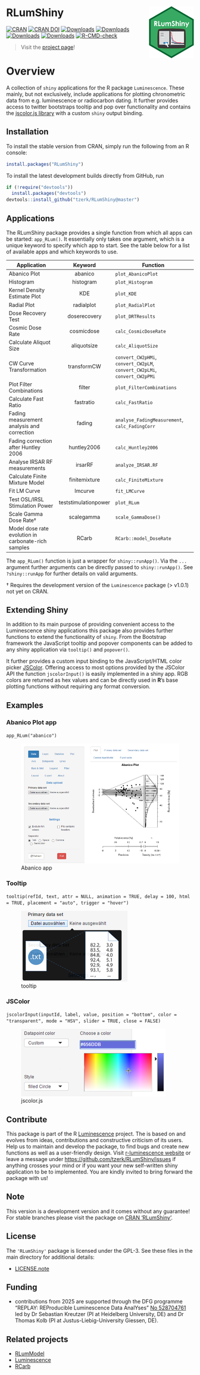 
<!-- README.md is generated from README.Rmd. Please edit that file -->

# RLumShiny <a href='https://tzerk.github.io/RLumShiny/'><img src='man/figures/logo.png' align="right" height="138.5" /></a>

<!-- badges: start -->

[![CRAN](https://www.r-pkg.org/badges/version/RLumShiny)](https://CRAN.R-project.org/package=RLumShiny)
[![CRAN
DOI](https://img.shields.io/badge/doi-10.32614/CRAN.package.RLumShiny-blue.svg)](https://doi.org/10.32614/CRAN.package.RLumShiny)
[![Downloads](https://cranlogs.r-pkg.org/badges/grand-total/RLumShiny)](https://www.r-pkg.org/pkg/RLumShiny)
[![Downloads](https://cranlogs.r-pkg.org/badges/RLumShiny)](https://www.r-pkg.org/pkg/RLumShiny)
[![Downloads](https://cranlogs.r-pkg.org/badges/last-week/RLumShiny)](https://www.r-pkg.org/pkg/RLumShiny)
[![Downloads](https://cranlogs.r-pkg.org/badges/last-day/RLumShiny)](https://www.r-pkg.org/pkg/RLumShiny)
[![R-CMD-check](https://github.com/R-Lum/RLumShiny/actions/workflows/GitHub_Actions_CI.yaml/badge.svg)](https://github.com/R-Lum/RLumShiny/actions)
<!-- badges: end -->

> Visit the
> <a href="https://tzerk.github.io/RLumShiny/" target="_blank">project
> page</a>!

# Overview

A collection of `shiny` applications for the R package `Luminescence`.
These mainly, but not exclusively, include applications for plotting
chronometric data from e.g. luminescence or radiocarbon dating. It
further provides access to twitter bootstraps tooltip and pop over
functionality and contains the [jscolor.js
library](https://jscolor.com/) with a custom `shiny` output binding.

## Installation

To install the stable version from CRAN, simply run the following from
an R console:

``` r
install.packages("RLumShiny")
```

To install the latest development builds directly from GitHub, run

``` r
if (!require("devtools"))
  install.packages("devtools")
devtools::install_github("tzerk/RLumShiny@master")
```

## Applications

The RLumShiny package provides a single function from which all apps can
be started: `app_RLum()`. It essentially only takes one argument, which
is a unique keyword to specify which app to start. See the table below
for a list of available apps and which keywords to use.

| Application | Keyword | Function |
|----|:--:|----|
| Abanico Plot | abanico | `plot_AbanicoPlot` |
| Histogram | histogram | `plot_Histogram` |
| Kernel Density Estimate Plot | KDE | `plot_KDE` |
| Radial Plot | radialplot | `plot_RadialPlot` |
| Dose Recovery Test | doserecovery | `plot_DRTResults` |
| Cosmic Dose Rate | cosmicdose | `calc_CosmicDoseRate` |
| Calculate Aliquot Size | aliquotsize | `calc_AliquotSize` |
| CW Curve Transformation | transformCW | `convert_CW2pHMi`, `convert_CW2pLM`, `convert_CW2pLMi`, `convert_CW2pPMi` |
| Plot Filter Combinations | filter | `plot_FilterCombinations` |
| Calculate Fast Ratio | fastratio | `calc_FastRatio` |
| Fading measurement analysis and correction | fading | `analyse_FadingMeasurement`, `calc_FadingCorr` |
| Fading correction after Huntley 2006 | huntley2006 | `calc_Huntley2006` |
| Analyse IRSAR RF measurements | irsarRF | `analyze_IRSAR.RF` |
| Calculate Finite Mixture Model | finitemixture | `calc_FiniteMixture` |
| Fit LM Curve | lmcurve | `fit_LMCurve` |
| Test OSL/IRSL Stimulation Power | teststimulationpower | `plot_RLum` |
| Scale Gamma Dose Rate† | scalegamma | `scale_GammaDose()` |
| Model dose rate evolution in carbonate-rich samples | RCarb | `RCarb::model_DoseRate` |

The `app_RLum()` function is just a wrapper for `shiny::runApp()`. Via
the `...` argument further arguments can be directly passed to
`shiny::runApp()`. See `?shiny::runApp` for further details on valid
arguments.

<!--- * Not yet available in the official CRAN release.  -->

† Requires the development version of the `Luminescence` package (\>
v1.0.1) not yet on CRAN.

## Extending Shiny

In addition to its main purpose of providing convenient access to the
Luminescence shiny applications this package also provides further
functions to extend the functionality of `shiny`. From the Bootstrap
framework the JavaScript tooltip and popover components can be added to
any shiny application via `tooltip()` and `popover()`.

It further provides a custom input binding to the JavaScript/HTML color
picker [JSColor](https://jscolor.com). Offering access to most options
provided by the JSColor API the function `jscolorInput()` is easily
implemented in a shiny app. RGB colors are returned as hex values and
can be directly used in **R**’s base plotting functions without
requiring any format conversion.

## Examples

### Abanico Plot app

`app_RLum("abanico")`

<figure>
<img src="man/figures/abanico.png" alt="Abanico app" />
<figcaption aria-hidden="true">Abanico app</figcaption>
</figure>

### Tooltip

`tooltip(refId, text, attr = NULL, animation = TRUE, delay = 100, html = TRUE, placement = "auto", trigger = "hover")`

<figure>
<img src="man/figures/tooltip.png" alt="tooltip" />
<figcaption aria-hidden="true">tooltip</figcaption>
</figure>

### JSColor

`jscolorInput(inputId, label, value, position = "bottom", color = "transparent", mode = "HSV", slider = TRUE, close = FALSE)`

<figure>
<img src="man/figures/jscolor.png" alt="jscolor.js" />
<figcaption aria-hidden="true">jscolor.js</figcaption>
</figure>

## Contribute

This package is part of the R
[Luminescence](https://r-lum.github.io/Luminescence/) project. The is
based on and evolves from ideas, contributions and constructive
criticism of its users. Help us to maintain and develop the package, to
find bugs and create new functions as well as a user-friendly design.
Visit [r-luminescence website](https://r-luminescence.org) or leave a
message under <https://github.com/tzerk/RLumShiny/issues> if anything
crosses your mind or if you want your new self-written shiny application
to be to implemented. You are kindly invited to bring forward the
package with us!

## Note

This version is a development version and it comes without any
guarantee! For stable branches please visit the package on [CRAN
‘RLumShiny’](https://CRAN.R-project.org/package=RLumShiny).

## License

The `'RLumShiny'` package is licensed under the GPL-3. See these files
in the main directory for additional details:

- [LICENSE.note](https://github.com/tzerk/RLumShiny/blob/master/LICENSE.note)

## Funding

- contributions from 2025 are supported through the DFG programme
  “REPLAY: REProducible Luminescence Data AnalYses” [No
  528704761](https://gepris.dfg.de/gepris/projekt/528704761?language=en)
  led by Dr Sebastian Kreutzer (PI at Heidelberg University, DE) and Dr
  Thomas Kolb (PI at Justus-Liebig-University Giessen, DE).

## Related projects

- [RLumModel](https://github.com/R-Lum/RLumModel)
- [Luminescence](https://github.com/R-Lum/Luminescence)
- [RCarb](https://github.com/R-Lum/RCarb)
